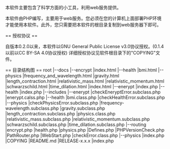 本软件主要包含了科学方面的小工具，利用web服务提供。

本软件由PHP编写，主要用于web服务。您必须在您的计算机上面部署PHP环境才能使用本软件。此外，您只需要把本软件的根目录复制到web服务器下即可。

== 授权协议 ==

自版本0.2.0以来，本软件以GNU General Public License v3.0协议授权。(0.1.4以前以CC BY-SA 4.0协议授权)
详细授权协议见软件根目录下的"COPYING"文件。

== 目录结构图 ==
root
|--docs
    |--encrypt
        |index.html
    |--health
        |bmi.html
    |--physics
        |frequency_and_wavelength.html
        |gravity.html
        |length_contraction.html
        |relativistic_mass.html
        |relativistic_momentum.html
        |schwarzschild.html
        |time_dilation.html
    |index.html
|--enerypt
    |index.php
|--health
    |index.php
|--includes
    |--enerypt
        |checkEneryptError.subclass.php
        |enerypt.calss.php
    |--health
        |bmi.class.php
        |checkHealthError.subclass.php
    |--physics
        |checkPhysicsError.subclass.php
        |frequency-wavelength.subclass.php
        |gravity.subclass.php
        |length_contraction.subclass.php
        |physics.class.php
        |relativistic_mass.subclass.php
        |relativistic_momentum.subclass.php
        |schwarzschild.subclass.php
        |time_dilation.subclass.php
    |--routing
        |encrypt.php
        |health.php
        |physics.php
    |Defines.php
    |PHPVersionCheck.php
    |PathRouter.php
    |WebStart.php
    |checkError.class.php
|--physics
    |index.php
|COPYING
|README.md
|RELEASE-x.x.x
|index.php